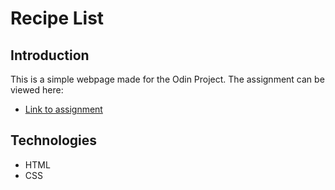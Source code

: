 # Recipe List

## Introduction 

This is a simple webpage made for the Odin Project. The assignment can be viewed here: 
* [Link to assignment](https://www.theodinproject.com/lessons/foundations-recipes)

## Technologies
* HTML
* CSS